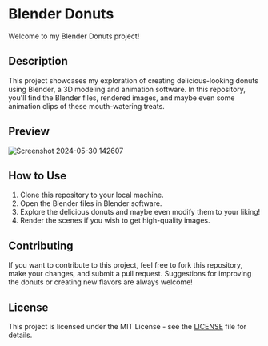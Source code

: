 
# Blender Donuts

Welcome to my Blender Donuts project!

## Description

This project showcases my exploration of creating delicious-looking donuts using Blender, a 3D modeling and animation software. In this repository, you'll find the Blender files, rendered images, and maybe even some animation clips of these mouth-watering treats.

## Preview

![Screenshot 2024-05-30 142607](https://github.com/rojanparajuli/Donut-Blender/assets/123853864/45c11692-5490-4216-89aa-2f510871a638)

## How to Use

1. Clone this repository to your local machine.
2. Open the Blender files in Blender software.
3. Explore the delicious donuts and maybe even modify them to your liking!
4. Render the scenes if you wish to get high-quality images.

## Contributing

If you want to contribute to this project, feel free to fork this repository, make your changes, and submit a pull request. Suggestions for improving the donuts or creating new flavors are always welcome!

## License

This project is licensed under the MIT License - see the [LICENSE](LICENSE) file for details.

